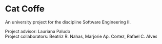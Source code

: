 # Cat Coffe
An university project for the discipline Software Engineering II.

Project advisor: Lauriana Paludo                                                    
Project collaborators: Beatriz R. Nahas, Marjorie Ap. Cortez, Rafael C. Alves

